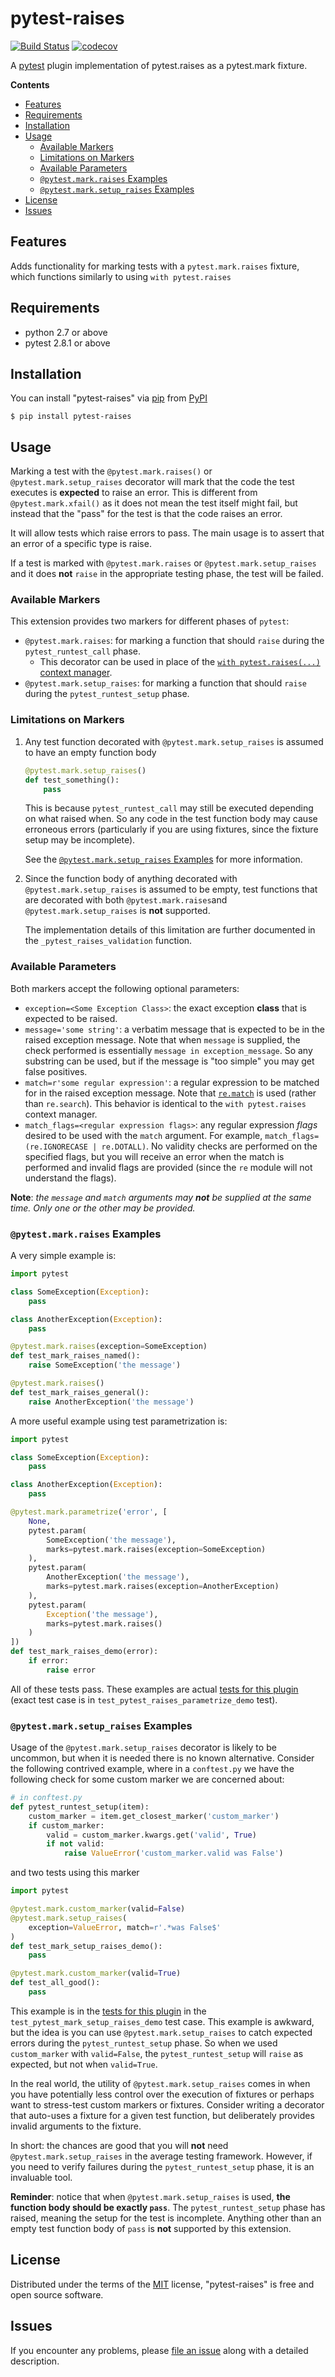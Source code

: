 pytest-raises
===================================
[![Build Status](https://travis-ci.com/Lemmons/pytest-raises.svg?branch=master)](https://travis-ci.com/Lemmons/pytest-raises) [![codecov](https://codecov.io/gh/Lemmons/pytest-raises/branch/master/graph/badge.svg)](https://codecov.io/gh/Lemmons/pytest-raises)

A [pytest][] plugin implementation of pytest.raises as a pytest.mark fixture.

**Contents**

- [Features](#features)
- [Requirements](#requirements)
- [Installation](#installation)
- [Usage](#usage)
    - [Available Markers](#available-markers)
    - [Limitations on Markers](#limitations-on-markers)
    - [Available Parameters](#available-parameters)
    - [`@pytest.mark.raises` Examples](#pytestmarkraises-examples)
    - [`@pytest.mark.setup_raises` Examples](#pytestmarksetup_raises-examples)
- [License](#license)
- [Issues](#issues)

Features
--------

Adds functionality for marking tests with a `pytest.mark.raises` fixture, which
functions similarly to using `with pytest.raises`


Requirements
------------

- python 2.7 or above
- pytest 2.8.1 or above


Installation
------------

You can install "pytest-raises" via [pip][] from [PyPI][]

```
$ pip install pytest-raises
```

Usage
-----

Marking a test with the `@pytest.mark.raises()` or
`@pytest.mark.setup_raises` decorator will mark that the code the test
executes is **expected** to raise an error.  This is different from
`@pytest.mark.xfail()` as it does not mean the test itself might fail, but
instead that the "pass" for the test is that the code raises an error.

It will allow tests which raise errors to pass.  The main usage is to assert
that an error of a specific type is raise.

If a test is marked with `@pytest.mark.raises` or
`@pytest.mark.setup_raises` and it does **not** `raise` in the appropriate
testing phase, the test will be failed.

### Available Markers

This extension provides two markers for different phases of `pytest`:

- `@pytest.mark.raises`: for marking a function that should `raise` during
  the `pytest_runtest_call` phase.
    - This decorator can be used in place of the
      [`with pytest.raises(...)` context manager](https://docs.pytest.org/en/latest/assert.html#assertions-about-expected-exceptions).
- `@pytest.mark.setup_raises`: for marking a function that should `raise`
  during the `pytest_runtest_setup` phase.

### Limitations on Markers

1. Any test function decorated with `@pytest.mark.setup_raises` is assumed
   to have an empty function body

   ```python
   @pytest.mark.setup_raises()
   def test_something():
       pass
   ```

   This is because `pytest_runtest_call` may still be executed depending on
   what raised when.  So any code in the test function body may cause
   erroneous errors (particularly if you are using fixtures, since the
   fixture setup may be incomplete).

   See the [`@pytest.mark.setup_raises` Examples](#pytestmarksetup_raises-examples)
   for more information.

2. Since the function body of anything decorated with
   `@pytest.mark.setup_raises` is assumed to be empty, test functions that
   are decorated with both `@pytest.mark.raises`and
   `@pytest.mark.setup_raises` is **not** supported.

   The implementation details of this limitation are further documented in
   the `_pytest_raises_validation` function.

### Available Parameters

Both markers accept the following optional parameters:

- `exception=<Some Exception Class>`: the exact exception **class** that is
  expected to be raised.
- `message='some string'`: a verbatim message that is expected to be in the
  raised exception message.  Note that when `message` is supplied, the check
  performed is essentially `message in exception_message`.  So any substring
  can be used, but if the message is "too simple" you may get false
  positives.
- `match=r'some regular expression'`: a regular expression to be matched for
  in the raised exception message.  Note that
  [`re.match`](https://docs.python.org/3/library/re.html#re.match) is used
  (rather than `re.search`).  This behavior is identical to the
  `with pytest.raises` context manager.
- `match_flags=<regular expression flags>`: any regular expression _flags_
  desired to be used with the `match` argument.  For example,
  `match_flags=(re.IGNORECASE | re.DOTALL)`.  No validity checks are
  performed on the specified flags, but you will receive an error when the
  match is performed and invalid flags are provided (since the `re` module
  will not understand the flags).

**Note**: _the `message` and `match` arguments may **not** be supplied at the
same time.  Only one or the other may be provided._

### `@pytest.mark.raises` Examples

A very simple example is:

```python
import pytest

class SomeException(Exception):
    pass

class AnotherException(Exception):
    pass

@pytest.mark.raises(exception=SomeException)
def test_mark_raises_named():
    raise SomeException('the message')

@pytest.mark.raises()
def test_mark_raises_general():
    raise AnotherException('the message')

```

A more useful example using test parametrization is:

```python
import pytest

class SomeException(Exception):
    pass

class AnotherException(Exception):
    pass

@pytest.mark.parametrize('error', [
    None,
    pytest.param(
        SomeException('the message'),
        marks=pytest.mark.raises(exception=SomeException)
    ),
    pytest.param(
        AnotherException('the message'),
        marks=pytest.mark.raises(exception=AnotherException)
    ),
    pytest.param(
        Exception('the message'),
        marks=pytest.mark.raises()
    )
])
def test_mark_raises_demo(error):
    if error:
        raise error

```

All of these tests pass.  These examples are actual [tests for this plugin][]
(exact test case is in `test_pytest_raises_parametrize_demo` test).

### `@pytest.mark.setup_raises` Examples

Usage of the `@pytest.mark.setup_raises` decorator is likely to be uncommon,
but when it is needed there is no known alternative.  Consider the following
contrived example, where in a `conftest.py` we have the following check for
some custom marker we are concerned about:

```python
# in conftest.py
def pytest_runtest_setup(item):
    custom_marker = item.get_closest_marker('custom_marker')
    if custom_marker:
        valid = custom_marker.kwargs.get('valid', True)
        if not valid:
            raise ValueError('custom_marker.valid was False')
```

and two tests using this marker

```python
import pytest

@pytest.mark.custom_marker(valid=False)
@pytest.mark.setup_raises(
    exception=ValueError, match=r'.*was False$'
)
def test_mark_setup_raises_demo():
    pass

@pytest.mark.custom_marker(valid=True)
def test_all_good():
    pass
```

This example is in the [tests for this plugin][] in the
`test_pytest_mark_setup_raises_demo` test case.  This example is awkward, but
the idea is you can use `@pytest.mark.setup_raises` to catch expected errors
during the `pytest_runtest_setup` phase.  So when we used `custom_marker`
with `valid=False`, the `pytest_runtest_setup` will `raise` as expected, but
not when `valid=True`.

In the real world, the utility of `@pytest.mark.setup_raises` comes in when
you have potentially less control over the execution of fixtures or perhaps
want to stress-test custom markers or fixtures.  Consider writing a decorator
that auto-uses a fixture for a given test function, but deliberately provides
invalid arguments to the fixture.

In short: the chances are good that you will **not** need
`@pytest.mark.setup_raises` in the average testing framework.  However, if
you need to verify failures during the `pytest_runtest_setup` phase, it is
an invaluable tool.

**Reminder**: notice that when `@pytest.mark.setup_raises` is used, **the
function body should be exactly `pass`**.  The `pytest_runtest_setup` phase
has raised, meaning the setup for the test is incomplete.  Anything other
than an empty test function body of `pass` is **not** supported by this
extension.

License
-------

Distributed under the terms of the [MIT][] license, "pytest-raises" is free and
open source software.


Issues
------

If you encounter any problems, please [file an issue][] along with a detailed
description.

[MIT]: http://opensource.org/licenses/MIT
[file an issue]: https://github.com/Authentise/pytest-raises/issues
[pytest]: https://github.com/pytest-dev/pytest
[tests for this plugin]: https://github.com/Authentise/pytest-raises/blob/master/tests/test_raises.py
[pip]: https://pypi.python.org/pypi/pip/
[PyPI]: https://pypi.python.org/pypi
